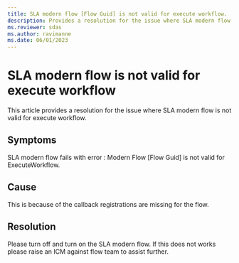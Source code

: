```yaml
---
title: SLA modern flow [Flow Guid] is not valid for execute workflow.
description: Provides a resolution for the issue where SLA modern flow is not valid for execute workflow.
ms.reviewer: sdas
ms.author: ravimanne
ms.date: 06/01/2023
---
```

# SLA modern flow <Flow Guid> is not valid for execute workflow

This article provides a resolution for the issue where SLA modern flow is not valid for execute workflow.

## Symptoms

SLA modern flow fails with error : Modern Flow [Flow Guid] is not valid for ExecuteWorkflow.

## Cause

This is because of the callback registrations are missing for the flow.

## Resolution

Please turn off and turn on the SLA modern flow.
If this does not works please raise an ICM against flow team to assist further.